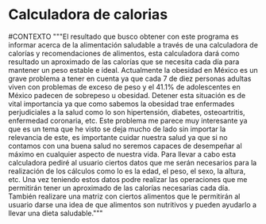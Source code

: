 # Calculadora de calorias
#CONTEXTO
"""El resultado que busco obtener con este programa es informar acerca de la alimentación saludable a través de una calculadora de calorías y recomendaciones de alimentos, esta calculadora dará como resultado un aproximado de las calorías que se necesita cada día para mantener un peso estable e ideal.
Actualmente la obesidad en México es un grave problema a tener en cuenta ya que cada 7 de diez personas adultas viven con problemas de exceso de peso y el 41.1% de adolescentes en México padecen de sobrepeso u obesidad. 
Detener esta situación es de vital importancia ya que como sabemos la obesidad trae enfermades perjudiciales a la salud como lo son hipertensión, diabetes, osteoartritis, enfermedad coronaria, etc.
Este problema me parece muy interesante ya que es un tema que he visto se deja mucho de lado sin importar la relevancia de este, es importante cuidar nuestra salud ya que si no contamos con una buena salud no seremos capaces de desempeñar al máximo en cualquier aspecto de nuestra vida.
Para llevar a cabo esta calculadora pediré al usuario ciertos datos que me serán necesarios para la realización de los cálculos como lo es la edad, el peso, el sexo, la altura, etc. Una vez teniendo estos datos podre realizar las operaciones que me permitirán tener un aproximado de las calorías necesarias cada día. También realizare una matriz con ciertos alimentos que le permitirán al usuario darse una idea de que alimentos son nutritivos y pueden ayudarlo a llevar una dieta saludable."""
